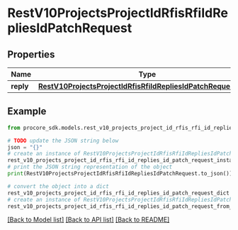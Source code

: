 # RestV10ProjectsProjectIdRfisRfiIdRepliesIdPatchRequest


## Properties

Name | Type | Description | Notes
------------ | ------------- | ------------- | -------------
**reply** | [**RestV10ProjectsProjectIdRfisRfiIdRepliesIdPatchRequestReply**](RestV10ProjectsProjectIdRfisRfiIdRepliesIdPatchRequestReply.md) |  | 

## Example

```python
from procore_sdk.models.rest_v10_projects_project_id_rfis_rfi_id_replies_id_patch_request import RestV10ProjectsProjectIdRfisRfiIdRepliesIdPatchRequest

# TODO update the JSON string below
json = "{}"
# create an instance of RestV10ProjectsProjectIdRfisRfiIdRepliesIdPatchRequest from a JSON string
rest_v10_projects_project_id_rfis_rfi_id_replies_id_patch_request_instance = RestV10ProjectsProjectIdRfisRfiIdRepliesIdPatchRequest.from_json(json)
# print the JSON string representation of the object
print(RestV10ProjectsProjectIdRfisRfiIdRepliesIdPatchRequest.to_json())

# convert the object into a dict
rest_v10_projects_project_id_rfis_rfi_id_replies_id_patch_request_dict = rest_v10_projects_project_id_rfis_rfi_id_replies_id_patch_request_instance.to_dict()
# create an instance of RestV10ProjectsProjectIdRfisRfiIdRepliesIdPatchRequest from a dict
rest_v10_projects_project_id_rfis_rfi_id_replies_id_patch_request_from_dict = RestV10ProjectsProjectIdRfisRfiIdRepliesIdPatchRequest.from_dict(rest_v10_projects_project_id_rfis_rfi_id_replies_id_patch_request_dict)
```
[[Back to Model list]](../README.md#documentation-for-models) [[Back to API list]](../README.md#documentation-for-api-endpoints) [[Back to README]](../README.md)


